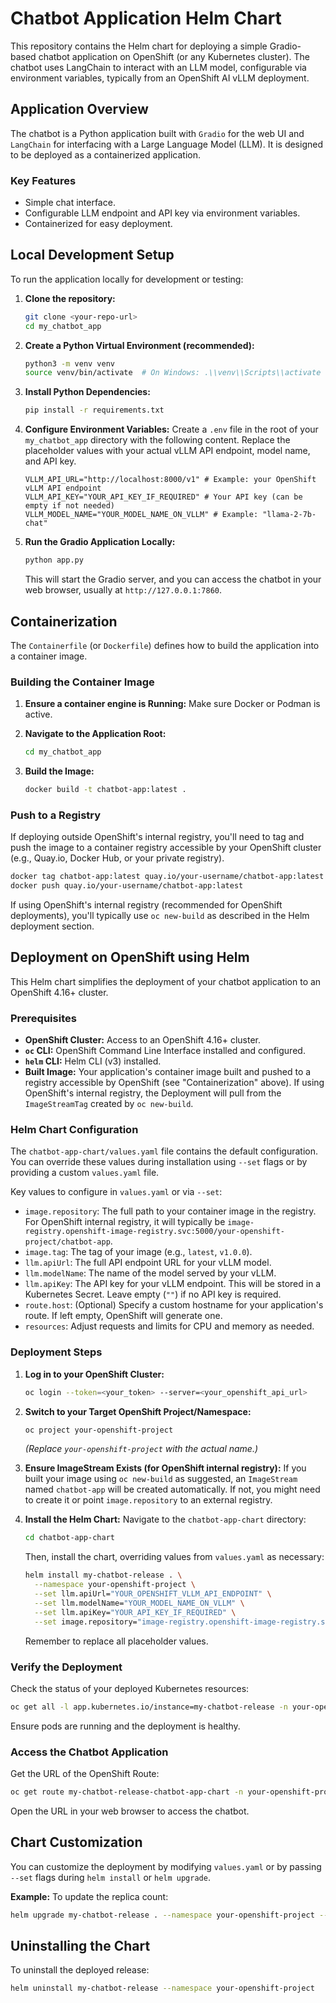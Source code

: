 # Chatbot Application Helm Chart

This repository contains the Helm chart for deploying a simple Gradio-based chatbot application on OpenShift (or any Kubernetes cluster). The chatbot uses LangChain to interact with an LLM model, configurable via environment variables, typically from an OpenShift AI vLLM deployment.

## Application Overview

The chatbot is a Python application built with `Gradio` for the web UI and `LangChain` for interfacing with a Large Language Model (LLM). It is designed to be deployed as a containerized application.

### Key Features

- Simple chat interface.
- Configurable LLM endpoint and API key via environment variables.
- Containerized for easy deployment.

## Local Development Setup

To run the application locally for development or testing:

1.  **Clone the repository:**
    ```bash
    git clone <your-repo-url>
    cd my_chatbot_app
    ```

2.  **Create a Python Virtual Environment (recommended):**
    ```bash
    python3 -m venv venv
    source venv/bin/activate  # On Windows: .\\venv\\Scripts\\activate
    ```

3.  **Install Python Dependencies:**
    ```bash
    pip install -r requirements.txt
    ```

4.  **Configure Environment Variables:**
    Create a `.env` file in the root of your `my_chatbot_app` directory with the following content. Replace the placeholder values with your actual vLLM API endpoint, model name, and API key.

    ```env
    VLLM_API_URL="http://localhost:8000/v1" # Example: your OpenShift vLLM API endpoint
    VLLM_API_KEY="YOUR_API_KEY_IF_REQUIRED" # Your API key (can be empty if not needed)
    VLLM_MODEL_NAME="YOUR_MODEL_NAME_ON_VLLM" # Example: "llama-2-7b-chat"
    ```

5.  **Run the Gradio Application Locally:**
    ```bash
    python app.py
    ```
    This will start the Gradio server, and you can access the chatbot in your web browser, usually at `http://127.0.0.1:7860`.

## Containerization

The `Containerfile` (or `Dockerfile`) defines how to build the application into a container image.

### Building the Container Image

1.  **Ensure a container engine is Running:** Make sure Docker or Podman is active.

2.  **Navigate to the Application Root:**
    ```bash
    cd my_chatbot_app
    ```

3.  **Build the Image:**
    ```bash
    docker build -t chatbot-app:latest .
    ```

### Push to a Registry

If deploying outside OpenShift's internal registry, you'll need to tag and push the image to a container registry accessible by your OpenShift cluster (e.g., Quay.io, Docker Hub, or your private registry).

```bash
docker tag chatbot-app:latest quay.io/your-username/chatbot-app:latest
docker push quay.io/your-username/chatbot-app:latest
```

If using OpenShift's internal registry (recommended for OpenShift deployments), you'll typically use `oc new-build` as described in the Helm deployment section.

## Deployment on OpenShift using Helm

This Helm chart simplifies the deployment of your chatbot application to an OpenShift 4.16+ cluster.

### Prerequisites

- **OpenShift Cluster:** Access to an OpenShift 4.16+ cluster.
- **`oc` CLI:** OpenShift Command Line Interface installed and configured.
- **`helm` CLI:** Helm CLI (v3) installed.
- **Built Image:** Your application's container image built and pushed to a registry accessible by OpenShift (see "Containerization" above). If using OpenShift's internal registry, the Deployment will pull from the `ImageStreamTag` created by `oc new-build`.

### Helm Chart Configuration

The `chatbot-app-chart/values.yaml` file contains the default configuration. You can override these values during installation using `--set` flags or by providing a custom `values.yaml` file.

Key values to configure in `values.yaml` or via `--set`:

- `image.repository`: The full path to your container image in the registry. For OpenShift internal registry, it will typically be `image-registry.openshift-image-registry.svc:5000/your-openshift-project/chatbot-app`.
- `image.tag`: The tag of your image (e.g., `latest`, `v1.0.0`).
- `llm.apiUrl`: The full API endpoint URL for your vLLM model.
- `llm.modelName`: The name of the model served by your vLLM.
- `llm.apiKey`: The API key for your vLLM endpoint. This will be stored in a Kubernetes Secret. Leave empty (`""`) if no API key is required.
- `route.host`: (Optional) Specify a custom hostname for your application's route. If left empty, OpenShift will generate one.
- `resources`: Adjust requests and limits for CPU and memory as needed.

### Deployment Steps

1.  **Log in to your OpenShift Cluster:**
    ```bash
    oc login --token=<your_token> --server=<your_openshift_api_url>
    ```

2.  **Switch to your Target OpenShift Project/Namespace:**
    ```bash
    oc project your-openshift-project
    ```
    *(Replace `your-openshift-project` with the actual name.)*

3.  **Ensure ImageStream Exists (for OpenShift internal registry):**
    If you built your image using `oc new-build` as suggested, an `ImageStream` named `chatbot-app` will be created automatically. If not, you might need to create it or point `image.repository` to an external registry.

4.  **Install the Helm Chart:**
    Navigate to the `chatbot-app-chart` directory:
    ```bash
    cd chatbot-app-chart
    ```
    Then, install the chart, overriding values from `values.yaml` as necessary:
    ```bash
    helm install my-chatbot-release . \
      --namespace your-openshift-project \
      --set llm.apiUrl="YOUR_OPENSHIFT_VLLM_API_ENDPOINT" \
      --set llm.modelName="YOUR_MODEL_NAME_ON_VLLM" \
      --set llm.apiKey="YOUR_API_KEY_IF_REQUIRED" \
      --set image.repository="image-registry.openshift-image-registry.svc:5000/your-openshift-project/chatbot-app"
    ```
    Remember to replace all placeholder values.

### Verify the Deployment

Check the status of your deployed Kubernetes resources:
```bash
oc get all -l app.kubernetes.io/instance=my-chatbot-release -n your-openshift-project
```
Ensure pods are running and the deployment is healthy.

### Access the Chatbot Application

Get the URL of the OpenShift Route:
```bash
oc get route my-chatbot-release-chatbot-app-chart -n your-openshift-project -o jsonpath='{.spec.host}'
```
Open the URL in your web browser to access the chatbot.

## Chart Customization

You can customize the deployment by modifying `values.yaml` or by passing `--set` flags during `helm install` or `helm upgrade`.

**Example:** To update the replica count:
```bash
helm upgrade my-chatbot-release . --namespace your-openshift-project --set replicaCount=2
```

## Uninstalling the Chart

To uninstall the deployed release:
```bash
helm uninstall my-chatbot-release --namespace your-openshift-project
```
